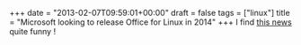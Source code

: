+++
date = "2013-02-07T09:59:01+00:00"
draft = false
tags = ["linux"]
title = "Microsoft looking to release Office for Linux in 2014"
+++
I find [this news](http://www.extremetech.com/computing/147813-microsoft-looking-to-release-office-for-linux-in-2014?utm_source=rss) quite funny !